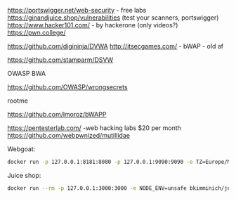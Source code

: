 
https://portswigger.net/web-security - free labs
https://ginandjuice.shop/vulnerabilities (test your scanners, portswigger)
https://www.hacker101.com/ - by hackerone (only videos?)
https://pwn.college/

https://github.com/digininja/DVWA
http://itsecgames.com/ - bWAP - old af

https://github.com/stamparm/DSVW

OWASP BWA

https://github.com/OWASP/wrongsecrets

rootme

https://github.com/lmoroz/bWAPP

https://pentesterlab.com/ -web hacking labs $20 per month
https://github.com/webpwnized/mutillidae

Webgoat:
```bash
docker run -p 127.0.0.1:8181:8080 -p 127.0.0.1:9090:9090 -e TZ=Europe/Moscow webgoat/webgoat:latest
```

Juice shop:
```bash
docker run --rm -p 127.0.0.1:3000:3000 -e NODE_ENV=unsafe bkimminich/juice-shop
```
